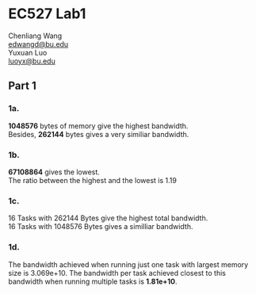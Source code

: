 # EC527 Lab1

Chenliang Wang\
edwangd@bu.edu\
Yuxuan Luo\
luoyx@bu.edu

## Part 1

### 1a.

**1048576** bytes of memory give the highest bandwidth. \
Besides, **262144** bytes gives a very similiar bandwidth.

### 1b.

**67108864** gives the lowest.  \
The ratio between the highest and the lowest is 1.19 

### 1c.

16 Tasks with 262144 Bytes give the highest total bandwidth. \
16 Tasks with 1048576 Bytes gives a similliar bandwidth.

### 1d.

The bandwidth achieved when running just one task with largest memory size is 3.069e+10. The bandwidth per task achieved closest to this bandwidth when running multiple tasks is **1.81e+10**.

